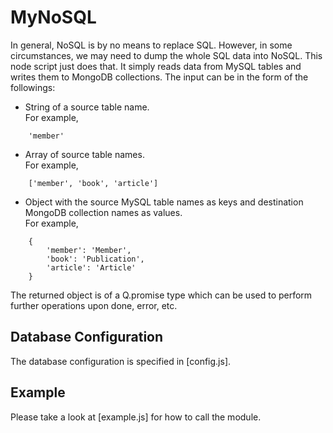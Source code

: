 # MyNoSQL
In general, NoSQL is by no means to replace SQL.
However, in some circumstances, we may need to dump the whole SQL data into NoSQL.
This node script just does that. It simply reads data from MySQL tables and writes them to MongoDB collections.
The input can be in the form of the followings:  
* String of a source table name.  
  For example,  
```
    'member'
```
* Array of source table names.  
  For example,  
```
    ['member', 'book', 'article']
```
 
* Object with the source MySQL table names as keys and destination MongoDB collection names as values.  
  For example,  
```
    {
        'member': 'Member',  
        'book': 'Publication',  
        'article': 'Article'  
    }
```

The returned object is of a Q.promise type which can be used to perform further operations upon done, error, etc.

## Database Configuration
The database configuration is specified in [config.js].

## Example
Please take a look at [example.js] for how to call the module.
